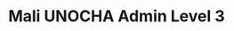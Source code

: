 ---
title: Mali UNOCHA Admin Level 3
categories: 
    - data
geography: mali
partner: unocha
cat: logistics
year: unknown
layer: ocha-cod.mali-admin3-unknown-date
api:
embed:
source: UNOCHA   
license: Public Domain
updated: 3/28/2012
description: This layer depicts the third level administrative borders for Mali. Data obtained from the [UN Office for the Coordination of Humanitarian Affairs (UN OCHA)](http://www.unocha.org/)
downloads:
    - type: shapefile
      link: data/raw_files/ocha-mali-admin3.zip
    - type: sqlite
      link: data/raw_files/ocha-mali-admin3.sqlite.zip
---